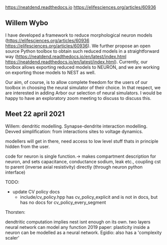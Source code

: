 https://neatdend.readthedocs.io
https://elifesciences.org/articles/60936

## Willem Wybo

I have developed a framework to reduce morphological neuron models (https://elifesciences.org/articles/60936 <https://elifesciences.org/articles/60936>). We further propose an open source Python toolbox to obtain such reduced models in a straightforward way (https://neatdend.readthedocs.io/en/latest/index.html <https://neatdend.readthedocs.io/en/latest/index.html>). Currently, our toolbox allows exporting reduced models to NEURON, and we are working on exporting those models to NEST as well.

Our aim, of course, is to allow complete freedom for the users of our toolbox in choosing the neural simulator of their choice. In that respect, we are interested in adding Arbor our selection of neural simulators. I would be happy to have an exploratory zoom meeting to discuss to discuss this.

## Meet 22 april 2021

Willem: dendritic modelling. Synapse-dendrite interaction modelling. Devved simplification: from interactions sites to voltage dynamics.

modellers will get in there, need access to low level stuff thats in principle hidden from the user.

code for neuron is single function.-> makes compartment description for neuron, and sets capacitance, conductance sodium, leak etc., coupling cst to parent (inverse axial resistivity) directly (through neuron python interface)

TODO:
- update CV policy docs
    - include/cv_policy.hpp has cv_policy_explicit and is not in docs, but has no docs for cv_policy_every_segment

Thorsten:

dendtritic computation implies nest isnt enough on its own.
two layers neural network can model any function
2019 paper: plasticity inside a neuron can be modelled as a neural network.
Egidio: also has a 'complexity scaler'
